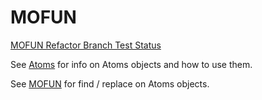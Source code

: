 # MOFUN

[MOFUN Refactor Branch Test Status](https://github.com/paulboone/mofun/actions/workflows/python-app.yml/badge.svg?branch=refactor)

See [Atoms](reference/atoms.md) for info on Atoms objects and how to use them.

See [MOFUN](reference/mofun.md) for find / replace on Atoms objects.

